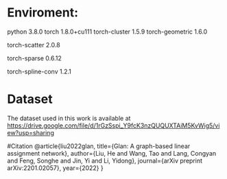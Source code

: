 # Enviroment:
python                3.8.0 
torch                 1.8.0+cu111 
torch-cluster         1.5.9 
torch-geometric       1.6.0 

torch-scatter         2.0.8

torch-sparse          0.6.12

torch-spline-conv     1.2.1

# Dataset
The dataset used in this work is available at https://drive.google.com/file/d/1rGzSspi_Y9fcK3nzQUQUXTAiM5KvWig5/view?usp=sharing

#Citation
@article{liu2022glan,
  title={Glan: A graph-based linear assignment network},
  author={Liu, He and Wang, Tao and Lang, Congyan and Feng, Songhe and Jin, Yi and Li, Yidong},
  journal={arXiv preprint arXiv:2201.02057},
  year={2022}
}
